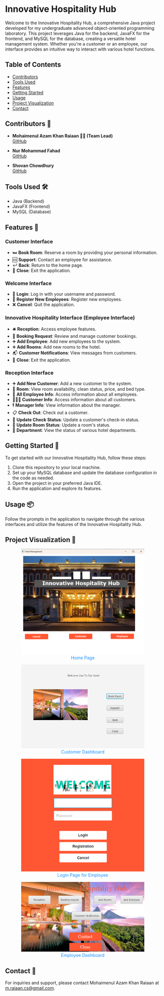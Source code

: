 # Innovative Hospitality Hub

Welcome to the Innovative Hospitality Hub, a comprehensive Java project developed for my undergraduate advanced object-oriented programming laboratory. This project leverages Java for the backend, JavaFX for the frontend, and MySQL for the database, creating a versatile hotel management system. Whether you're a customer or an employee, our interface provides an intuitive way to interact with various hotel functions.

## Table of Contents
- [Contributors](#contributors)
- [Tools Used](#tools-used)
- [Features](#features)
- [Getting Started](#getting-started)
- [Usage](#usage)
- [Project Visualization](#project-visualization)
- [Contact](#contact)

## Contributors 👥

- **Mohaimenul Azam Khan Raiaan 🧑‍💼 (Team Lead)**  
  [GitHub](https://github.com/mak-raiaan)

- **Nur Mohammad Fahad**  
  [GitHub](https://github.com/FahadUIU)

- **Shovan Chowdhury**  
  [GitHub](https://github.com/shovanch)

## Tools Used 🛠️

- Java (Backend)
- JavaFX (Frontend)
- MySQL (Database)

## Features 🏨

### Customer Interface
- 🛏️ **Book Room**: Reserve a room by providing your personal information.
- 🆘 **Support**: Contact an employee for assistance.
- ↩️ **Back**: Return to the home page.
- 🚪 **Close**: Exit the application.

### Welcome Interface
- 👤 **Login**: Log in with your username and password.
- 📝 **Register New Employees**: Register new employees.
- ❌ **Cancel**: Quit the application.

### Innovative Hospitality Interface (Employee Interface)
- 🛎️ **Reception**: Access employee features.
- 📅 **Booking Request**: Review and manage customer bookings.
- ➕ **Add Employee**: Add new employees to the system.
- ➕ **Add Rooms**: Add new rooms to the hotel.
- 📬 **Customer Notifications**: View messages from customers.
- 🚪 **Close**: Exit the application.

### Reception Interface
- ➕ **Add New Customer**: Add a new customer to the system.
- 🏨 **Room**: View room availability, clean status, price, and bed type.
- 👥 **All Employee Info**: Access information about all employees.
- 🧑‍🤝‍🧑 **Customer Info**: Access information about all customers.
- 🕴️ **Manager Info**: View information about the manager.
- 📋 **Check Out**: Check out a customer.
- 🔄 **Update Check Status**: Update a customer's check-in status.
- 🔄 **Update Room Status**: Update a room's status.
- 🏢 **Department**: View the status of various hotel departments.

## Getting Started 🚀

To get started with our Innovative Hospitality Hub, follow these steps:

1. Clone this repository to your local machine.
2. Set up your MySQL database and update the database configuration in the code as needed.
3. Open the project in your preferred Java IDE.
4. Run the application and explore its features.

## Usage 📦

Follow the prompts in the application to navigate through the various interfaces and utilize the features of the Innovative Hospitality Hub.

## Project Visualization 🌆

<figure style="text-align: center;">
  <img src="Figures/1.png" alt="Home Page" width="400">
  <figcaption style="color: #1E90FF;">Home Page</figcaption>
</figure>

<figure style="text-align: center;">
  <img src="Figures/2.png" alt="Customer Dashboard" width="400">
  <figcaption style="color: #1E90FF;">Customer Dashboard</figcaption>
</figure>

<figure style="text-align: center;">
  <img src="Figures/3.png" alt="Login Page for Employee" width="400">
  <figcaption style="color: #1E90FF;">Login Page for Employee</figcaption>
</figure>

<figure style="text-align: center;">
  <img src="Figures/4.png" alt="Employee Dashboard" width="400">
  <figcaption style="color: #1E90FF;">Employee Dashboard</figcaption>
</figure>

## Contact 📧

For inquiries and support, please contact Mohaimenul Azam Khan Raiaan at [m.raiaan.cs@gmail.com](mailto:m.raiaan.cs@gmail.com).

